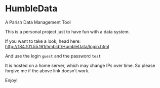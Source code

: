 # HumbleData
A Parish Data Management Tool

This is a personal project just to have fun with a data system.

If you want to take a look, head here: http://184.101.55.161/hmbldt/HumbleData/login.html

And use the login `guest` and the password `test` 

It is hosted on a home server, which may change IPs over time. So please forgive me if the above link doesn't work.

Enjoy!
